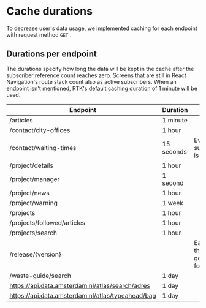 # Cache durations

To decrease user's data usage, we implemented caching for each endpoint with request method `GET` .

## Durations per endpoint

The durations specify how long the data will be kept in the cache after the subscriber reference count reaches zero. Screens that are still in React Navigation's route stack count also as active subscribers.
When an endpoint isn't mentioned, RTK's default caching duration of 1 minute will be used.

| Endpoint                                          | Duration   | Other                                  |
| ------------------------------------------------- | ---------- | -------------------------------------- |
| /articles                                         | 1 minute   |
| /contact/city-offices                             | 1 hour     |
| /contact/waiting-times                            | 15 seconds | Even when subscription is still active |
| /project/details                                  | 1 hour     |
| /project/manager                                  | 1 second   |
| /project/news                                     | 1 hour     |
| /project/warning                                  | 1 week     |
| /projects                                         | 1 hour     |
| /projects/followed/articles                       | 1 hour     |
| /projects/search                                  | 1 hour     |
| /release/{version}                                |            | Each time the app goes to foreground   |
| /waste-guide/search                               | 1 day      |
| https://api.data.amsterdam.nl/atlas/search/adres  | 1 day      |
| https://api.data.amsterdam.nl/atlas/typeahead/bag | 1 day      |
